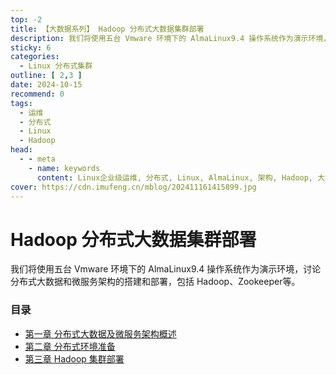 ```yaml
---
top: -2
title: 【大数据系列】 Hadoop 分布式大数据集群部署
description: 我们将使用五台 Vmware 环境下的 AlmaLinux9.4 操作系统作为演示环境，讨论分布式大数据和微服务架构的搭建和部署，包括 Hadoop、Zookeeper、Kubernetes等技术。
sticky: 6
categories:
  - Linux 分布式集群
outline: [ 2,3 ]
date: 2024-10-15
recommend: 0
tags:
  - 运维
  - 分布式
  - Linux
  - Hadoop
head:
  - - meta
    - name: keywords
      content: Linux企业级运维, 分布式, Linux, AlmaLinux, 架构, Hadoop, 大数据
cover: https://cdn.imufeng.cn/mblog/202411161415899.jpg
---
```


# Hadoop 分布式大数据集群部署

我们将使用五台 Vmware 环境下的 AlmaLinux9.4 操作系统作为演示环境，讨论分布式大数据和微服务架构的搭建和部署，包括 Hadoop、Zookeeper等。

### 目录

- [第一章 分布式大数据及微服务架构概述](./overview.md)
- [第二章 分布式环境准备](./preparations.md)
- [第三章 Hadoop 集群部署](./hadoop-install)
